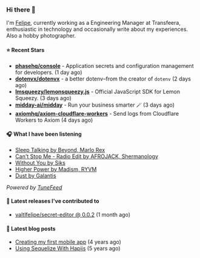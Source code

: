 ### Hi there 👋

I'm [Felipe](https://felipevm.com), currently working as a Engineering Manager at Transfeera, enthusiastic in technology and occasionally write about my experiences. Also a hobby photographer.

#### ⭐ Recent Stars
- **[phasehq/console](https://github.com/phasehq/console)** - Application secrets and configuration management for developers. (1 day ago)
- **[dotenvx/dotenvx](https://github.com/dotenvx/dotenvx)** - a better dotenv–from the creator of `dotenv` (2 days ago)
- **[lmsqueezy/lemonsqueezy.js](https://github.com/lmsqueezy/lemonsqueezy.js)** - Official JavaScript SDK for Lemon Squeezy. (3 days ago)
- **[midday-ai/midday](https://github.com/midday-ai/midday)** - Run your business smarter 🪄 (3 days ago)
- **[axiomhq/axiom-cloudflare-workers](https://github.com/axiomhq/axiom-cloudflare-workers)** - Send logs from Cloudflare Workers to Axiom (4 days ago)

#### 🎧 What I have been listening
- [Sleep Talking by Beyond, Marlo Rex](https://open.spotify.com/track/5B8yexFn22KcFZKuf7zFAc)
- [Can&#39;t Stop Me - Radio Edit by AFROJACK, Shermanology](https://open.spotify.com/track/57RL7qQAyB1Bh1hGIT3WLf)
- [Without You by Siks](https://open.spotify.com/track/5VcY6itcFmFWR9bagK1hDP)
- [Higher Power by Madism, RYVM](https://open.spotify.com/track/6GpezGZZBNJOaJiAfDz3pZ)
- [Dust by Galantis](https://open.spotify.com/track/3Q8NY0fH0T1tE4oqZ3S6fA)

_Powered by [TuneFeed](https://tunefeed.app?ref=valtlfelipe-gh-profile)_ 

#### 🚀 Latest releases I've contributed to


- [valtlfelipe/secret-editor @ 0.0.2](https://github.com/valtlfelipe/secret-editor/releases/tag/0.0.2) (1 month ago)

#### 📄 Latest blog posts
- [Creating my first mobile app](https://felipevm.com/posts/creating-my-first-mobile-app/) (4 years ago)
- [Using Sequelize With Hapijs](https://felipevm.com/posts/using-sequelize-with-hapijs/) (5 years ago)
